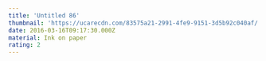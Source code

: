 ```yaml
---
title: 'Untitled 86'
thumbnail: 'https://ucarecdn.com/83575a21-2991-4fe9-9151-3d5b92c040af/'
date: 2016-03-16T09:17:30.000Z
material: Ink on paper
rating: 2
---
```


